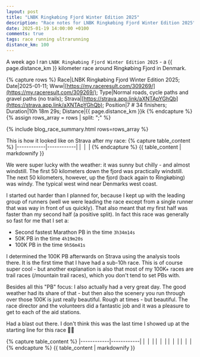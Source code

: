 ```yaml
---
layout: post
title: "LNBK Ringkøbing Fjord Winter Edition 2025"
description: "Race notes for LNBK Ringkøbing Fjord Winter Edition 2025"
date: 2025-01-19 14:00:00 +0100
comments: true
tags: race running ultrarunning
distance_km: 100
---
```


A week ago I ran `LNBK Ringkøbing Fjord Winter Edition 2025` - a {{ page.distance_km }} kilometer race around Ringkøbing Fjord in Denmark.

{% capture rows %}
Race|LNBK Ringkøbing Fjord Winter Edition 2025;
Date|2025-01-11;
Www|[https://my.raceresult.com/309269/](https://my.raceresult.com/309269/);
Type|Normal roads, cycle paths and gravel paths (no trails);
Strava|[https://strava.app.link/aXNTApYGhQb](https://strava.app.link/aXNTApYGhQb);
Position|7 # 34 finishers;
Duration|10h 18m 29s;
Distance|{{ page.distance_km }}k
{% endcapture %}
{% assign rows_array = rows | split: ";" %}

{% include blog_race_summary.html rows=rows_array %}

This is how it looked like on Strava after my race:
{% capture table_content %}
|------------|------------|
| <img src="/img_running/2025-01-11/2025-01-11_2_small.jpg" alt="" class="w-100 pl-2 pr-2" style="max-width: 350px" /> | <img src="/img_running/2025-01-11/2025-01-11_1_small.jpg" alt="" class="w-100 pl-2 pr-2" style="max-width: 350px" /> |
{% endcapture %}
{{ table_content | markdownify }}

We were super lucky with the weather: it was sunny but chilly - and almost windstill. The first 50 kilometers down the fjord was practically windstill. The next 50 kilometers, however, up the fjord (back again to Ringkøbing) was windy. The typical west wind near Denmarks west coast. 

I started out harder than I planned for, because I kept up with the leading group of runners (well we were leading the race except from a single runner that was way in front of us quickly). That also meant that my first half was faster than my second half (a positive split). In fact this race was generally so fast for me that I set a:

- Second fastest Marathon PB in the time `3h34m14s`
- 50K PB in the time `4h19m20s`
- 100K PB in the time `9h56m41s`

I determined the 100K PB afterwards on Strava using the analysis tools there. It is the first time that I have had a sub-10h race. This is of course super cool - but another explanation is also that most of my 100K+ races are trail races (/mountain trail races), which you don't tend to set PBs with.

Besides all this "PB" focus: I also actually had a very great day. The good weather had its share of that - but then also the scenery you run through over those 100K is just really beautiful. Rough at times - but beautiful. The race director and the volunteers did a fantastic job and it was a pleasure to get to each of the aid stations. 

Had a blast out there. I don't think this was the last time I showed up at the starting line for this race 👍🏻

{% capture table_content %}
|------------|------------|
| <img src="/img_running/2025-01-11/2025-01-11_3_small.jpg" alt="" class="w-100 pl-2 pr-2" style="max-width: 350px" /> | <img src="/img_running/2025-01-11/2025-01-11_10_small.jpg" alt="" class="w-100 pl-2 pr-2" style="max-width: 350px" /> |
| <img src="/img_running/2025-01-11/2025-01-11_5_small.jpg" alt="" class="w-100 pl-2 pr-2" style="max-width: 350px" /> | <img src="/img_running/2025-01-11/2025-01-11_6_small.jpg" alt="" class="w-100 pl-2 pr-2" style="max-width: 350px" /> |
| <img src="/img_running/2025-01-11/2025-01-11_7_small.jpg" alt="" class="w-100 pl-2 pr-2" style="max-width: 350px" /> | <img src="/img_running/2025-01-11/2025-01-11_8_small.jpg" alt="" class="w-100 pl-2 pr-2" style="max-width: 350px" /> |
| <img src="/img_running/2025-01-11/2025-01-11_4_small.jpg" alt="" class="w-100 pl-2 pr-2" style="max-width: 350px" /> | <img src="/img_running/2025-01-11/2025-01-11_9_small.jpg" alt="" class="w-100 pl-2 pr-2" style="max-width: 350px" /> |
{% endcapture %}
{{ table_content | markdownify }}
